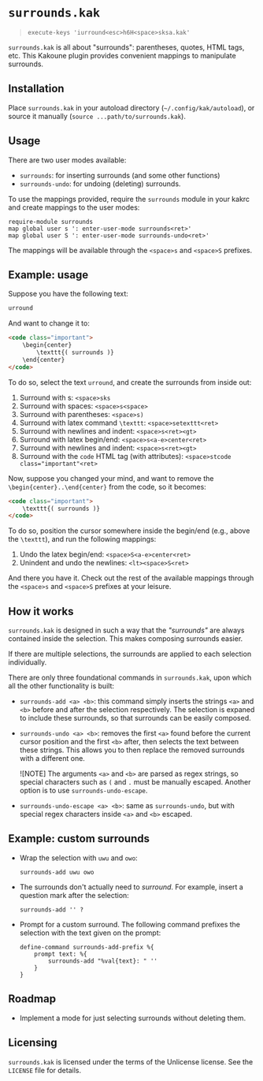 # `surrounds.kak`

> `execute-keys 'iurround<esc>h6H<space>sksa.kak'`

`surrounds.kak` is all about "surrounds": parentheses, quotes, HTML
tags, etc. This Kakoune plugin provides convenient mappings to
manipulate surrounds.

## Installation

Place `surrounds.kak` in your autoload directory
(`~/.config/kak/autoload`), or source it manually
(`source ...path/to/surrounds.kak`).

## Usage

There are two user modes available:

-   `surrounds`: for inserting surrounds (and some other functions)
-   `surrounds-undo`: for undoing (deleting) surrounds.

To use the mappings provided, require the `surrounds` module in your
kakrc and create mappings to the user modes:

``` kak
require-module surrounds
map global user s ': enter-user-mode surrounds<ret>'
map global user S ': enter-user-mode surrounds-undo<ret>'
```

The mappings will be available through the `<space>s` and `<space>S`
prefixes.

## Example: usage

Suppose you have the following text:

``` latex
urround
```

And want to change it to:

``` html
<code class="important">
    \begin{center}
        \texttt{( surrounds )}
    \end{center}
</code>
```

To do so, select the text `urround`, and create the surrounds from
inside out:

1.  Surround with s: `<space>sks`
2.  Surround with spaces: `<space>s<space>`
3.  Surround with parentheses: `<space>s)`
4.  Surround with latex command `\texttt`: `<space>setexttt<ret>`
5.  Surround with newlines and indent: `<space>s<ret><gt>`
6.  Surround with latex begin/end: `<space>s<a-e>center<ret>`
7.  Surround with newlines and indent: `<space>s<ret><gt>`
8.  Surround with the `code` HTML tag (with attributes):
    `<space>stcode class="important"<ret>`

Now, suppose you changed your mind, and want to remove the
`\begin{center}..\end{center}` from the code, so it becomes:

``` html
<code class="important">
    \texttt{( surrounds )}
</code>
```

To do so, position the cursor somewhere inside the begin/end (e.g.,
above the `\texttt`), and run the following mappings:

1.  Undo the latex begin/end: `<space>S<a-e>center<ret>`
2.  Unindent and undo the newlines: `<lt><space>S<ret>`

And there you have it. Check out the rest of the available mappings
through the `<space>s` and `<space>S` prefixes at your leisure.

## How it works

`surrounds.kak` is designed in such a way that the *"surrounds"* are
always contained inside the selection. This makes composing surrounds
easier.

If there are multiple selections, the surrounds are applied to each
selection individually.

There are only three foundational commands in `surrounds.kak`, upon
which all the other functionality is built:

-   `surrounds-add <a> <b>`: this command simply inserts the strings
    `<a>` and `<b>` before and after the selection respectively. The
    selection is expaned to include these surrounds, so that surrounds
    can be easily composed.

-   `surrounds-undo <a> <b>`: removes the first `<a>` found before the
    current cursor position and the first `<b>` after, then selects the
    text between these strings. This allows you to then replace the
    removed surrounds with a different one.

    \![NOTE\] The arguments `<a>` and `<b>` are parsed as regex strings,
    so special characters such as `(` and `.` must be manually escaped.
    Another option is to use `surrounds-undo-escape`.

-   `surrounds-undo-escape <a> <b>`: same as `surrounds-undo`, but with
    special regex characters inside `<a>` and `<b>` escaped.

## Example: custom surrounds

-   Wrap the selection with `uwu` and `owo`:

    ``` kak
    surrounds-add uwu owo
    ```

-   The surrounds don't actually need to *surround*. For example, insert
    a question mark after the selection:

    ``` kak
    surrounds-add '' ?
    ```

-   Prompt for a custom surround. The following command prefixes the
    selection with the text given on the prompt:

    ``` kak
    define-command surrounds-add-prefix %{
        prompt text: %{
            surrounds-add "%val{text}: " ''
        }
    }
    ```

## Roadmap

-   Implement a mode for just selecting surrounds without deleting them.

## Licensing

`surrounds.kak` is licensed under the terms of the Unlicense license.
See the `LICENSE` file for details.

